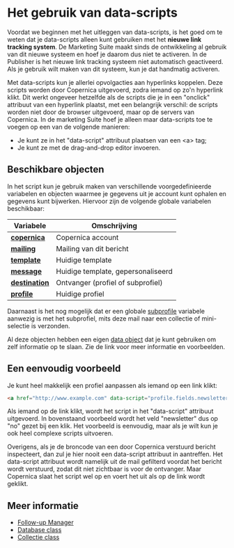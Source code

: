 # Het gebruik van data-scripts

Voordat we beginnen met het uitleggen van data-scripts, is het goed om te weten
dat je data-scripts alleen kunt gebruiken met het **nieuwe link tracking system**.
De Marketing Suite maakt sinds de ontwikkeling al gebruik van dit nieuwe systeem 
en hoef je daarom dus niet te activeren. In de Publisher is het nieuwe link
tracking systeem niet automatisch geactiveerd. Als je gebruik wilt maken 
van dit systeem, kun je dat handmatig activeren.

Met data-scripts kun je allerlei opvolgacties aan hyperlinks koppelen.
Deze scripts worden door Copernica uitgevoerd, zodra iemand op
zo'n hyperlink klikt. Dit werkt ongeveer hetzelfde als de scripts die je 
in een "onclick" attribuut van een hyperlink plaatst, met een belangrijk 
verschil: de scripts worden niet door de browser uitgevoerd, maar op de 
servers van Copernica. In de marketing Suite hoef je alleen maar data-scripts
toe te voegen op een van de volgende manieren:

* Je kunt ze in het "data-script" attribuut plaatsen van een &lt;a&gt; tag;
* Je kunt ze met de drag-and-drop editor invoeren.


## Beschikbare objecten

In het script kun je gebruik maken van verschillende voorgedefinieerde variabelen 
en objecten waarmee je gegevens uit je account kunt ophalen en gegevens kunt
bijwerken. Hiervoor zijn de volgende globale variabelen beschikbaar:

| Variabele                                              | Omschrijving                         |
|--------------------------------------------------------|--------------------------------------|
| [**copernica**](./followups-scripting-copernica)       | Copernica account                    |
| [**mailing**](./followups-scripting-mailing)           | Mailing van dit bericht              |
| [**template**](./followups-scripting-template)         | Huidige template                     |
| [**message**](./followups-scripting-message)           | Huidige template, gepersonaliseerd   |
| [**destination**](./followups-scripting-destination)   | Ontvanger (profiel of subprofiel)    |
| [**profile**](./followups-scripting-profile)           | Huidige profiel                      |

Daarnaast is het nog mogelijk dat er een globale [subprofile](./followups-scripting-subprofile) 
variabele aanwezig is met het subprofiel, mits deze mail naar een collectie 
of mini-selectie is verzonden.

Al deze objecten hebben een eigen [data object](./followups-scripting-data) 
dat je kunt gebruiken om zelf informatie op te slaan. Zie de link voor meer 
informatie en voorbeelden.


## Een eenvoudig voorbeeld

Je kunt heel makkelijk een profiel aanpassen als iemand op een link klikt:

```html
<a href="http://www.example.com" data-script="profile.fields.newsletter = 'no';">klik hier om af te melden</a>
```

Als iemand op de link klikt, wordt het script in het "data-script" attribuut
uitgevoerd. In bovenstaand voorbeeld wordt het veld "newsletter" dus op "no"
gezet bij een klik. Het voorbeeld is eenvoudig, maar als je wilt kun je
ook heel complexe scripts uitvoeren.

Overigens, als je de broncode van een door Copernica verstuurd bericht inspecteert, 
dan zul je hier nooit een data-script attribuut in aantreffen. Het data-script 
attribuut wordt namelijk uit de mail gefilterd voordat het bericht wordt verstuurd, zodat
dit niet zichtbaar is voor de ontvanger. Maar Copernica slaat het script wel op en voert het 
uit als op de link wordt geklikt.


## Meer informatie

* [Follow-up Manager](./follow-up-manager)
* [Database class](./followups-scripting-database)
* [Collectie class](./followups-scripting-collection)